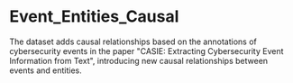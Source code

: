 # Event_Entities_Causal
The dataset adds causal relationships based on the annotations of cybersecurity events in the paper "CASIE: Extracting Cybersecurity Event Information from Text", introducing new causal relationships between events and entities.
